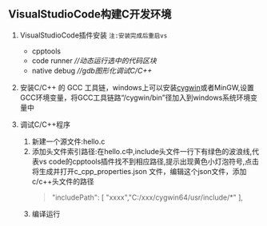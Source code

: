 ## VisualStudioCode构建C开发环境

1. VisualStudioCode插件安装 `注:安装完成后重启vs`
	- cpptools
	- code runner *//动态运行选中的代码区块*
	- native debug *//gdb图形化调试C/C++*

2. 安装C/C++ 的 GCC 工具链，windows上可以安装[cygwin](https://github.com/divxpaly/public-blog/blob/master/cygwin/gcc%E7%BC%96%E8%AF%91%E7%8E%AF%E5%A2%83%E5%AE%89%E8%A3%85.md "cygwin安装/gcc编译环境安装")或者MinGW,设置GCC环境变量，将GCC工具链路“/cygwin/bin”径加入到windows系统环境变量中 

3. 调试C/C++程序
	1. 新建一个源文件:hello.c
	2. 添加头文件索引路径:在hello.c中,include头文件一行下有绿色的波浪线,代表vs code的cpptools插件找不到相应路径,提示出现黄色小灯泡符号,点击将生成并打开c_cpp_properties.json 文件，编辑这个json文件，添加c/c++头文件的路径
	    > "includePath": [
                "xxxx","C:/xxx/cygwin64/usr/include/*"
            ],
	3. 编译运行